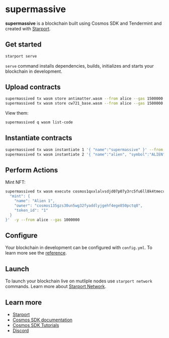 # supermassive

**supermassive** is a blockchain built using Cosmos SDK and Tendermint and created with [Starport](https://github.com/tendermint/starport).

## Get started

```sh
starport serve
```

`serve` command installs dependencies, builds, initializes and starts your blockchain in development.

## Upload contracts

```sh
supermassived tx wasm store antimatter.wasm --from alice --gas 1500000
supermassived tx wasm store cw721_base.wasm --from alice --gas 1500000
```

View them:
```sh
supermassived q wasm list-code
```

## Instantiate contracts

```sh
supermassived tx wasm instantiate 1 '{ "name":"supermassive" }' --from alice --label marketplace --gas 1000000
supermassived tx wasm instantiate 2 '{ "name":"alien", "symbol":"ALIEN", "minter":"cosmos135gzs30un5wg32fyaddlyjgehf4ege850pctq8" }' --from alice --label alien --gas 1000000
```

## Perform Actions

Mint NFT:
```sh
supermassived tx wasm execute cosmos1qxxlalvsdjd07p07y3rc5fu6ll8k4tmecu7e9y '{
  "mint": {
    "name": "Alien 1",
    "owner": "cosmos135gzs30un5wg32fyaddlyjgehf4ege850pctq8",
    "token_id": "1"
  }
}'  -y --from alice --gas 1000000
```

## Configure

Your blockchain in development can be configured with `config.yml`. To learn more see the [reference](https://github.com/tendermint/starport#documentation).

## Launch

To launch your blockchain live on mutliple nodes use `starport network` commands. Learn more about [Starport Network](https://github.com/tendermint/spn).

## Learn more

- [Starport](https://github.com/tendermint/starport)
- [Cosmos SDK documentation](https://docs.cosmos.network)
- [Cosmos SDK Tutorials](https://tutorials.cosmos.network)
- [Discord](https://discord.gg/W8trcGV)
